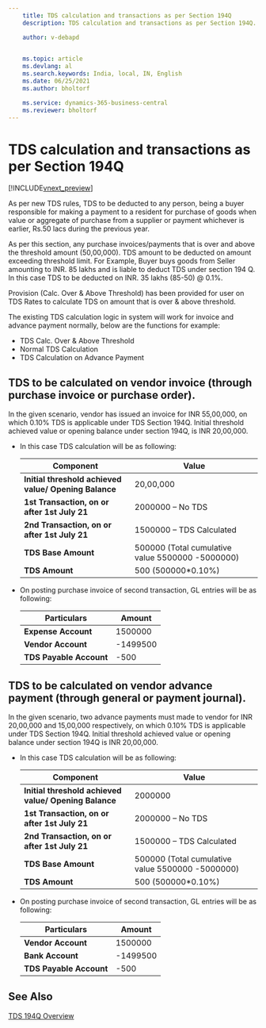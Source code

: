 ```yaml
---
    title: TDS calculation and transactions as per Section 194Q
    description: TDS calculation and transactions as per Section 194Q.

    author: v-debapd

    
    ms.topic: article
    ms.devlang: al
    ms.search.keywords: India, local, IN, English
    ms.date: 06/25/2021
    ms.author: bholtorf

    ms.service: dynamics-365-business-central
    ms.reviewer: bholtorf
---
```

# TDS calculation and transactions as per Section 194Q

[!INCLUDE[vnext_preview](../../includes/vnext_preview.md)]

As per new TDS rules, TDS to be deducted to any person, being a buyer responsible for making a payment to a resident for purchase of goods when value or aggregate of purchase from a supplier or payment whichever is earlier, Rs.50 lacs during the previous year.

 As per this section, any purchase invoices/payments that is over and above the threshold amount (50,00,000). TDS amount to be deducted on amount exceeding threshold limit. For Example, Buyer buys goods from Seller amounting to INR. 85 lakhs and is liable to deduct TDS under section 194 Q. In this case TDS to be deducted on INR. 35 lakhs (85-50) @ 0.1%.

Provision (Calc. Over & Above Threshold) has been provided for user on TDS Rates to calculate TDS on amount that is over & above threshold.


The existing TDS calculation logic in system will work for invoice and advance payment normally, below are the functions for example:
  - TDS Calc. Over & Above Threshold
  - Normal TDS Calculation
  - TDS Calculation on Advance Payment

## TDS to be calculated on vendor invoice (through purchase invoice or purchase order).

In the given scenario, vendor has issued an invoice for INR 55,00,000, on which 0.10% TDS is applicable under TDS Section 194Q. Initial threshold achieved value or opening balance under section 194Q, is INR 20,00,000.
  
  - In this case TDS calculation will be as following:

    |Component|Value|
    |----------------------------------|---------------------------------------|  
    |**Initial threshold achieved value/ Opening Balance**|20,00,000|  
    |**1st Transaction, on or after 1st July 21**|2000000 – No TDS|    
    |**2nd Transaction, on or after 1st July 21**|1500000 – TDS Calculated|
    |**TDS Base Amount**|500000 (Total cumulative value 5500000 -5000000)|
    |**TDS Amount**|500 (500000*0.10%)|

  - On posting purchase invoice of second transaction, GL entries will be as following:
     
    |Particulars|Amount|
    |----------------------------------|---------------------------------------|  
    |**Expense Account**|1500000|
    |**Vendor Account**|-1499500|
    |**TDS Payable Account**|-500|
    
## TDS to be calculated on vendor advance payment (through general or payment journal).

In the given scenario, two advance payments must made to vendor for INR 20,00,000 and 15,00,000 respectively, on which 0.10% TDS is applicable under TDS Section 194Q. Initial threshold achieved value or opening balance under section 194Q is INR 20,00,000. 

- In this case TDS calculation will be as following:

    | Component | Value |
    |----------------------------------|---------------------------------------|  
    |**Initial threshold achieved value/ Opening Balance**|2000000|  
    |**1st Transaction, on or after 1st July 21**|2000000 – No TDS|    
    |**2nd Transaction, on or after 1st July 21**|1500000 – TDS Calculated|
    |**TDS Base Amount**|500000 (Total cumulative value 5500000 -5000000)|
    |**TDS Amount**|500 (500000*0.10%)|

- On posting purchase invoice of second transaction, GL entries will be as following:
     
    | Particulars | Amount |
    |----------------------------------|---------------------------------------|  
    |**Vendor Account**|1500000|
    |**Bank Account**|-1499500|
    |**TDS Payable Account**|-500|


## See Also 
[TDS 194Q Overview](TDS-194Q-Section-Overview.md)






